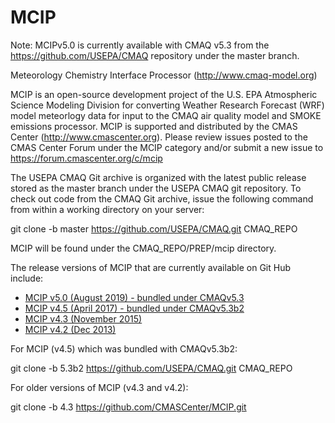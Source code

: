 MCIP
====

Note: MCIPv5.0 is currently available with CMAQ v5.3 from the https://github.com/USEPA/CMAQ repository under the master branch.

Meteorology Chemistry Interface Processor (http://www.cmaq-model.org)

MCIP is an open-source development project of the U.S. EPA Atmospheric Science Modeling Division for converting Weather Research Forecast (WRF) model meteorlogy data for input to the CMAQ air quality model and SMOKE emissions processor. MCIP is supported and distributed by the CMAS Center (http://www.cmascenter.org).  Please review issues posted to the CMAS Center Forum under the MCIP category and/or submit a new issue to https://forum.cmascenter.org/c/mcip

The USEPA CMAQ Git archive is organized with the latest public release stored as the master branch under the USEPA CMAQ git repository. To check out code from the CMAQ Git archive, issue the following command from within a working directory on your server:

git clone -b master https://github.com/USEPA/CMAQ.git CMAQ_REPO

MCIP will be found under the CMAQ_REPO/PREP/mcip directory.

The release versions of MCIP that are currently available on Git Hub include:

* [MCIP v5.0 (August 2019) - bundled under CMAQv5.3](https://github.com/USEPA/CMAQ)
* [MCIP v4.5 (April 2017) - bundled under CMAQv5.3b2](https://github.com/USEPA/CMAQ/tree/5.3.b2)
* [MCIP v4.3 (November 2015)](https://github.com/CMASCenter/MCIP/tree/4.3)
* [MCIP v4.2 (Dec 2013)](https://github.com/CMASCenter/MCIP/tree/4.2)

For MCIP (v4.5) which was bundled with CMAQv5.3b2:

git clone -b 5.3b2 https://github.com/USEPA/CMAQ.git CMAQ_REPO

For older versions of MCIP (v4.3 and v4.2):

git clone -b 4.3 https://github.com/CMASCenter/MCIP.git

